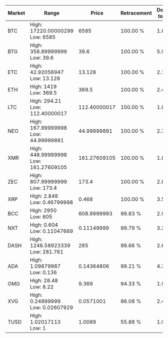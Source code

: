 | Market | Range | Price| Retracement | Doubles to 50% |
| --- | --- | --- | --- | --- |
| BTC | High: 17220.00000299<br />Low: 6585 | 6585 | 100.00 % | 1.81 |
| BTG | High: 356.89999999<br />Low: 39.6 | 39.6 | 100.00 % | 5.01 |
| ETC | High: 42.92056947<br />Low: 13.128 | 13.128 | 100.00 % | 2.13 |
| ETH | High: 1419<br />Low: 369.5 | 369.5 | 100.00 % | 2.42 |
| LTC | High: 294.21<br />Low: 112.40000017 | 112.40000017 | 100.00 % | 1.81 |
| NEO | High: 167.99999998<br />Low: 44.99999891 | 44.99999891 | 100.00 % | 2.37 |
| XMR | High: 448.99999998<br />Low: 161.27609105 | 161.27609105 | 100.00 % | 1.89 |
| ZEC | High: 807.99999999<br />Low: 173.4 | 173.4 | 100.00 % | 2.83 |
| XRP | High: 2.849<br />Low: 0.46799998 | 0.468 | 100.00 % | 3.54 |
| BCC | High: 2950<br />Low: 605 | 608.8999993 | 99.83 % | 2.92 |
| NXT | High: 0.604<br />Low: 0.11047669 | 0.11149999 | 99.79 % | 3.20 |
| DASH | High: 1246.58923339<br />Low: 281.761 | 285 | 99.66 % | 2.68 |
| ADA | High: 1.09879987<br />Low: 0.136 | 0.14364806 | 99.21 % | 4.30 |
| OMG | High: 28.48<br />Low: 8.22 | 9.369 | 94.33 % | 1.96 |
| XVG | High: 0.24899999<br />Low: 0.02607929 | 0.0571001 | 86.08 % | 2.41 |
| TUSD | High: 1.02017113<br />Low: 1 | 1.0089 | 55.88 % | 1.00 |

